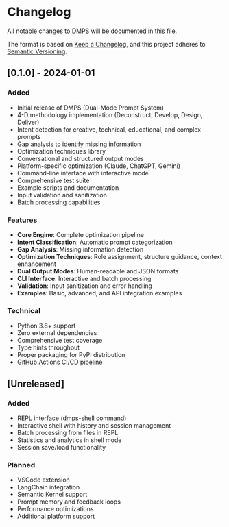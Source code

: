 # Changelog

All notable changes to DMPS will be documented in this file.

The format is based on [Keep a Changelog](https://keepachangelog.com/en/1.0.0/),
and this project adheres to [Semantic Versioning](https://semver.org/spec/v2.0.0.html).

## [0.1.0] - 2024-01-01

### Added
- Initial release of DMPS (Dual-Mode Prompt System)
- 4-D methodology implementation (Deconstruct, Develop, Design, Deliver)
- Intent detection for creative, technical, educational, and complex prompts
- Gap analysis to identify missing information
- Optimization techniques library
- Conversational and structured output modes
- Platform-specific optimization (Claude, ChatGPT, Gemini)
- Command-line interface with interactive mode
- Comprehensive test suite
- Example scripts and documentation
- Input validation and sanitization
- Batch processing capabilities

### Features
- **Core Engine**: Complete optimization pipeline
- **Intent Classification**: Automatic prompt categorization
- **Gap Analysis**: Missing information detection
- **Optimization Techniques**: Role assignment, structure guidance, context enhancement
- **Dual Output Modes**: Human-readable and JSON formats
- **CLI Interface**: Interactive and batch processing
- **Validation**: Input sanitization and error handling
- **Examples**: Basic, advanced, and API integration examples

### Technical
- Python 3.8+ support
- Zero external dependencies
- Comprehensive test coverage
- Type hints throughout
- Proper packaging for PyPI distribution
- GitHub Actions CI/CD pipeline

## [Unreleased]

### Added
- REPL interface (dmps-shell command)
- Interactive shell with history and session management
- Batch processing from files in REPL
- Statistics and analytics in shell mode
- Session save/load functionality

### Planned
- VSCode extension
- LangChain integration
- Semantic Kernel support
- Prompt memory and feedback loops
- Performance optimizations
- Additional platform support